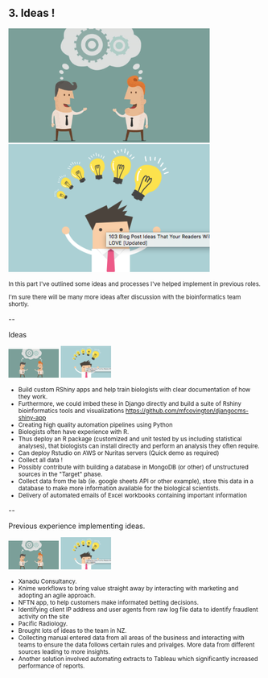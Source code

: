 ## 3. Ideas !

<img src="/public/img/ideas.png" width="400px"/> <img src="/public/img/idea_man.png" width="400px"/>

<small>

In this part I've outlined some ideas and processes I've helped implement in previous roles.


I'm sure there will be many more ideas after discussion with the bioinformatics team shortly.

</small>

--


Ideas 

<img src="/public/img/ideas.png" width="100px"/> <img src="/public/img/idea_man.png" width="100px"/>
<small>

- Build custom RShiny apps and help train biologists with clear documentation of how they work. <!-- .element: class="fragment" -->
 - Furthermore, we could imbed these in Django directly and build a suite of Rshiny bioinformatics tools and visualizations https://github.com/mfcovington/djangocms-shiny-app <!-- .element: class="fragment" -->
- Creating high quality automation pipelines using Python <!-- .element: class="fragment" -->
- Biologists often have experience with R. <!-- .element: class="fragment" -->
 - Thus deploy an R package (customized and unit tested by us including statistical analyses), that biologists can install directly and perform an analysis they often require. <!-- .element: class="fragment" -->
 - Can deploy Rstudio on AWS or Nuritas servers (Quick demo as required) <!-- .element: class="fragment" -->
- Collect all data !  <!-- .element: class="fragment" -->
 - Possibly contribute with building a database in MongoDB (or other) of unstructured sources in the "Target" phase.
 - Collect data from the lab (ie. google sheets API or other example), store this data in a database to make more information available for the biological scientists.
- Delivery of automated emails of Excel workbooks containing important information <!-- .element: class="fragment" -->

</small>

--

Previous experience implementing ideas.

<img src="/public/img/ideas.png" width="100px"/> <img src="/public/img/idea_man.png" width="100px"/>
<small>

- Xanadu Consultancy. <!-- .element: class="fragment" -->
 - Knime workflows to bring value straight away by interacting with marketing and adopting an agile approach.
 - NFTN app, to help customers make informated betting decisions.
 - Identifying client IP address and user agents from raw log file data to identify fraudlent activity on the site
- Pacific Radiology. <!-- .element: class="fragment" -->
 - Brought lots of ideas to the team in NZ.
 - Collecting manual entered data from all areas of the business and interacting with teams to ensure the data follows certain rules and privalges. More data from different sources leading to more insights.
 - Another solution involved automating extracts to Tableau which significantly increased performance of reports.

</small>